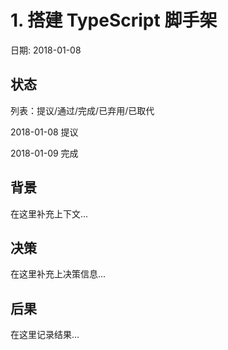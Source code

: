 # 1. 搭建 TypeScript 脚手架

日期: 2018-01-08

## 状态

列表：提议/通过/完成/已弃用/已取代

2018-01-08 提议

2018-01-09 完成

## 背景

在这里补充上下文...

## 决策

在这里补充上决策信息...

## 后果

在这里记录结果...
